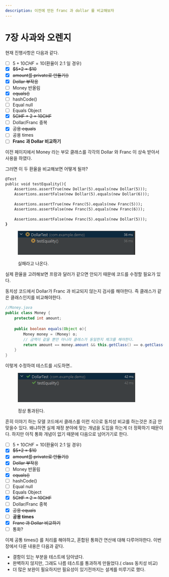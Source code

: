 ```yaml
---
description: 이전에 만든 franc 과 dollar 를 비교해보자
---
```


# 7장 사과와 오렌지

현재 진행사항은 다음과 같다.

* [ ] $5 + 10CHF = 10$(환율이 2:1  일 경우)
* [x] ~~$5\*2 = $10~~
* [x] ~~amount를 private로 만들기()~~
* [x] ~~Dollar 부작용~~
* [ ] Money 반올림
* [x] ~~equals()~~
* [ ] hashCode()
* [ ] Equal null
* [ ] Equals Object&#x20;
* [x] ~~5CHF \* 2 = 10CHF~~
* [ ] Dollar/Franc 중복
* [x] ~~공용 equals~~
* [ ] 공용 times
* [ ] **Franc 과 Dollar 비교하기**

이전 페이지에서 Money 라는 부모 클래스를 각각의 Dollar 와 Franc 이 상속 받아서 사용을 하였다.

그러면 이 두 환율을 비교해보면 어떻게 될까?

<pre class="language-java"><code class="lang-java">@Test
public void testEquality(){
    Assertions.assertTrue(new Dollar(5).equals(new Dollar(5)));
    Assertions.assertFalse(new Dollar(5).equals(new Dollar(6)));
    
    Assertions.assertTrue(new Franc(5).equals(new Franc(5)));
    Assertions.assertFalse(new Franc(5).equals(new Franc(6)));
    
    Assertions.assertFalse(new Franc(5).equals(new Dollar(5)));
<strong>}
</strong></code></pre>

<div align="left">

<figure><img src="../../../.gitbook/assets/image (2) (1).png" alt=""><figcaption><p>실패라고 나온다.</p></figcaption></figure>

</div>

실제 환율을 고려해보면 프랑과 달러가 같으면 안되기 때문에 코드를 수정할 필요가 있다.

동치성 코드에서 Dollar가 Franc 과 비교되지 않는지 검사를 해야한다. 즉 클래스가 같은 클래스인지를 비교해야한다.

```java
//Money.java
public class Money {
    protected int amount;

    public boolean equals(Object o){
        Money money = (Money) o;
        // 금액이 같을 뿐만 아니라 클래스가 동일한지 체크를 해야한다.
        return amount == money.amount && this.getClass() == o.getClass();
    }
}
```

이렇게 수정하여 테스트를 시도하면..

<div align="left">

<figure><img src="../../../.gitbook/assets/image (1) (1) (1) (1) (1) (1).png" alt=""><figcaption><p>정상 통과된다.</p></figcaption></figure>

</div>

흔히 이야기 하는 모델 코드에서 클래스를 이런 식으로 동치성 비교를 하는것은 조금 안맞을수 있다. 왜냐하면 실제 재정 분야에 맞는 개념을 도입을 하는게 더 정확하기 때문이다. 하지만 아직 통화 개념이 없기 때문에 다음으로 넘어가기로 한다.&#x20;

* [ ] $5 + 10CHF = 10$(환율이 2:1  일 경우)
* [x] ~~$5\*2 = $10~~
* [x] ~~amount를 private로 만들기()~~
* [x] ~~Dollar 부작용~~
* [ ] Money 반올림
* [x] ~~equals()~~
* [ ] hashCode()
* [ ] Equal null
* [ ] Equals Object&#x20;
* [x] ~~5CHF \* 2 = 10CHF~~
* [ ] Dollar/Franc 중복
* [x] ~~공용 equals~~
* [ ] **공용 times**
* [x] ~~Franc 과 Dollar 비교하기~~
* [ ] 통화?

이제 공통 times() 를 처리를 해야하고, 혼합된 통화간 연산에 대해 다루어야한다.  이번 장에서 다룬 내용은 다음과 같다.&#x20;

* 결함이 있는 부분을 테스트에 담아냈다.
* 완벽하지 않지만, 그래도 나름 테스트를 통과하게 만들었다.( class 동치성  비교)
* 더 많은 보완이 필요하지만 필요성이 있기전까지는 설계를 미루기로 했다.
